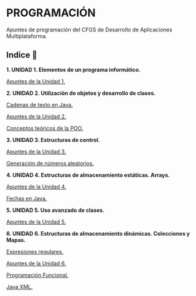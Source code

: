 # PROGRAMACIÓN

Apuntes de programación del CFGS de Desarrollo de Aplicaciones Multiplataforma.

## Indice 🚀

**1. UNIDAD 1. Elementos de un programa informático.**

[Apuntes de la Unidad 1.](Tema1/Apuntes.md)

**2. UNIDAD 2. Utilización de objetos y desarrollo de clases.**

[Cadenas de texto en Java.](Tema2/Strings.md)

[Apuntes de la Unidad 2.](Tema2/Apuntes.md)

[Conceptos teóricos de la POO.](Tema2/conceptosPOO.md)

**3. UNIDAD 3. Estructuras de control.**

[Apuntes de la Unidad 3.](Tema3/Apuntes.md)

[Generación de números aleatorios.](Tema3/Aleatorios.md)
  
**4. UNIDAD 4. Estructuras de almacenamiento estáticas. Arrays.**

[Apuntes de la Unidad 4.](Tema4/Apuntes.md)

[Fechas en Java.](Tema4/FechasJava.md)

**5. UNIDAD 5. Uso avanzado de clases.**

[Apuntes de la Unidad 5.](Tema5/Apuntes.md)

**6. UNIDAD 6. Estructuras de almacenamiento dinámicas. Colecciones y Mapas.**

[Expresiones regulares.](Tema6/ExpresionesRegulares.md)

[Apuntes de la Unidad 6.](Tema6/Apuntes.md)

[Programación Funcional.](Tema6/ProgramacionFuncional.md)

[Java XML.](Tema6/JavaXML.md)